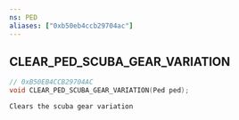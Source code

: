 ```yaml
---
ns: PED
aliases: ["0xb50eb4ccb29704ac"]
---
```

## CLEAR_PED_SCUBA_GEAR_VARIATION

```c
// 0xB50EB4CCB29704AC
void CLEAR_PED_SCUBA_GEAR_VARIATION(Ped ped);
```

```
Clears the scuba gear variation
```

